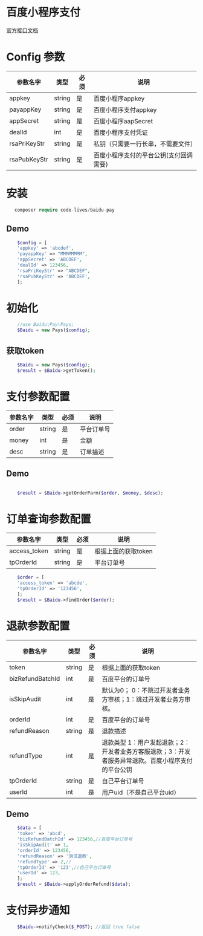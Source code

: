 # 百度小程序支付

[官方接口文档](https://smartprogram.baidu.com/docs/develop/function/parameter/)


# Config 参数
 | 参数名字     | 类型   | 必须 | 说明                                   |
 | ------------ | ------ | ---- | -------------------------------------- |
 | appkey       | string | 是   | 百度小程序appkey                       |
 | payappKey    | string | 是   | 百度小程序支付appkey                   |
 | appSecret    | string | 是   | 百度小程序aapSecret                    |
 | dealId       | int    | 是   | 百度小程序支付凭证                     |
 | rsaPriKeyStr | string | 是   | 私钥（只需要一行长串，不需要文件）     |
 | rsaPubKeyStr | string | 是   | 百度小程序支付的平台公钥(支付回调需要) |

# 安装
```php
   composer require code-lives/baidu-pay
```
## Demo
```php
    $config = [
	'appkey' => 'abcdef',
	'payappKey' => "MMMMMMMM",
	'appSecret' => 'ABCDEF',
	'dealId' => 123456,
	'rsaPriKeyStr' => "ABCDEF",
	'rsaPubKeyStr' => 'ABCDEF',
    ];
```
# 初始化
```php
    //use Baidu\Pay\Pays;
    $Baidu = new Pays($config);
```
## 获取token
```php
    $Baidu = new Pays($config);
    $result = $Baidu->getToken();
```
# 支付参数配置
 | 参数名字 | 类型   | 必须 | 说明       |
 | -------- | ------ | ---- | ---------- |
 | order    | string | 是   | 平台订单号 |
 | money    | int    | 是   | 金额       |
 | desc     | string | 是   | 订单描述   |
## Demo
```php

    $result = $Baidu->getOrderParm($order, $money, $desc);

```
# 订单查询参数配置
 | 参数名字     | 类型   | 必须 | 说明                |
 | ------------ | ------ | ---- | ------------------- |
 | access_token | string | 是   | 根据上面的获取token |
 | tpOrderId    | string | 是   | 平台订单号          |

```php
    $order = [
	'access_token' => 'abcde',
	'tpOrderId' => '123456',
    ];
    $result = $Baidu->findOrder($order);

```
# 退款参数配置
 | 参数名字         | 类型   | 必须 | 说明                                                                                               |
 | ---------------- | ------ | ---- | -------------------------------------------------------------------------------------------------- |
 | token            | string | 是   | 根据上面的获取token                                                                                |
 | bizRefundBatchId | int    | 是   | 百度平台的订单号                                                                                   |
 | isSkipAudit      | int    | 是   | 默认为0； 0：不跳过开发者业务方审核；1：跳过开发者业务方审核。                                     |
 | orderId          | int    | 是   | 百度平台的订单号                                                                                   |
 | refundReason     | string | 是   | 退款描述                                                                                           |
 | refundType       | int    | 是   | 退款类型 1：用户发起退款；2：开发者业务方客服退款；3：开发者服务异常退款。百度小程序支付的平台公钥 |
 | tpOrderId        | string | 是   | 自己平台订单号                                                                                     |
 | userId           | int    | 是   | 用户uid（不是自己平台uid）                                                                         |
## Demo
```php
    $data = [
	'token' => 'abcd',
	'bizRefundBatchId' => 123456,//百度平台订单号
	'isSkipAudit' => 1,
	'orderId' => 123456,
	'refundReason' => '测试退款',
	'refundType' => 2,//
	'tpOrderId' => '123',//自己平台订单号
	'userId' => 123,
    ];
    $result = $Baidu->applyOrderRefund($data);

```
# 支付异步通知
```php
    $Baidu->notifyCheck($_POST); //返回 true false
```
